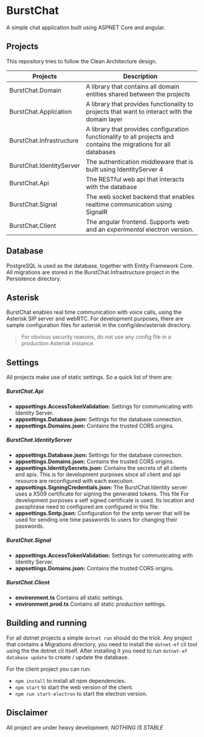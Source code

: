 # BurstChat
A simple chat application built using ASPNET Core and angular.

## Projects
This repository tries to follow the Clean Architecture design.

| Projects | Description |
| --- | --- |
| BurstChat.Domain   | A library that contains all domain entities shared between the projects |
| BurstChat.Application | A library that provides functionality to projects that want to interact with the domain layer |
| BurstChat.Infrastructure | A library that provides configuration functionality to all projects and contains the migrations for all databases |
| BurstChat.IdentityServer | The authentication middleware that is built using IdentityServer 4 |
| BurstChat.Api | The RESTful web api that interacts with the database |
| BurstChat.Signal | The web socket backend that enables realtime communication using SignalR |
| BurstChat.Client | The angular frontend. Supports web and an *experimental* electron  version. |

## Database
PostgreSQL is used as the database, together with Entity Framework Core. All migrations are stored in the BurstChat.Infrastructure project in the Persistence directory.

## Asterisk 
BurstChat enables real time communication with voice calls, using the Asterisk SIP server and webRTC. For development purposes, there are sample configuration files for asterisk in the config/dev/asterisk directory. 

> For obvious security reasons, do not use any config file in a production Asterisk instance.

## Settings
All projects make use of static settings. So a quick list of them are:

##### BurstChat.Api
* **appsettings.AccessTokenValidation:** Settings for communicating with Identity Server.
* **appsettings.Database.json:** Settings for the database connection.
* **appsettings.Domains.json:** Contains the trusted CORS origins.

##### BurstChat.IdentityServer
* **appsettings.Database.json:** Settings for the database connection.
* **appsettings.Domains.json:** Contains the trusted CORS origins.
* **appsettings.IdentitySecrets.json:** Contains the secrets of all clients and apis. This is for development purposes since all client and api resource are reconfigured with each execution.
* **appsettings.SigningCredentials.json:** The BurstChat.Identity server uses a X509 certificate for signing the generated tokens. This file  For development purposes a self signed certificate is used. Its location and passphrase need to configured are configured in this file.
* **appsettings.Smtp.json:** Configuration for the smtp server that will be used for sending one time passwords to users for changing their passwords.

##### BurstChat.Signal
* **appsettings.AccessTokenValidation:** Settings for communicating with Identity Server.
* **appsettings.Domains.json:** Contains the trusted CORS origins.

##### BurstChat.Client
* **environment.ts** Contains all static settings. 
* **environment.prod.ts** Contains all static *production* settings. 

## Building and running
For all dotnet projects a simple `dotnet run` should do the trick. Any project 
that contains a Migrations directory, you need to install the `dotnet-ef` cli tool 
using the the dotnet cli itself. After installing it you need to run `dotnet-ef database update` 
to create / update the database.

For the client project you can run:
* `npm install` to install all npm dependencies.
* `npm start` to start the web version of the client.
* `npm run start-electron` to start the electron version.

## Disclaimer
All project are under heavy development. *NOTHING IS STABLE*
